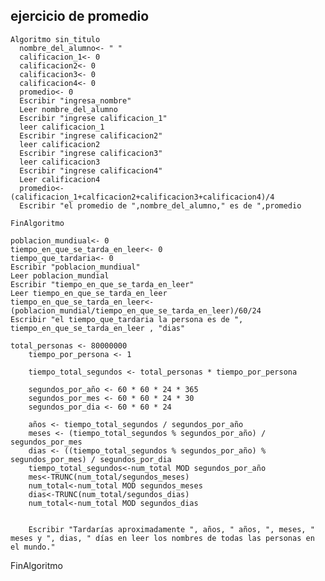 ## ejercicio de promedio

    Algoritmo sin_titulo
      nombre_del_alumno<- " "
      calificacion_1<- 0
      calificacion2<- 0
      calificacion3<- 0
      calificacion4<- 0
      promedio<- 0
      Escribir "ingresa_nombre"
      Leer nombre_del_alumno
      Escribir "ingrese calificacion_1"
      leer calificacion_1
      Escribir "ingrese calificacion2"
      leer calificacion2
      Escribir "ingrese calificacion3"
      leer calificacion3
      Escribir "ingrese calificacion4"
      Leer calificacion4
      promedio<-(calificacion_1+calficacion2+calificacion3+calificacion4)/4
      Escribir "el promedio de ",nombre_del_alumno," es de ",promedio

    FinAlgoritmo
    
    poblacion_mundiual<- 0
	tiempo_en_que_se_tarda_en_leer<- 0
	tiempo_que_tardaria<- 0
	Escribir "poblacion_mundiual"
	Leer poblacion_mundial
	Escribir "tiempo_en_que_se_tarda_en_leer"
	Leer tiempo_en_que_se_tarda_en_leer
	tiempo_en_que_se_tarda_en_leer<-(poblacion_mundial/tiempo_en_que_se_tarda_en_leer)/60/24
	Escribir "el tiempo_que_tardaria la persona es de ", tiempo_en_que_se_tarda_en_leer , "dias"
	
	total_personas <- 80000000
		tiempo_por_persona <- 1
		
		tiempo_total_segundos <- total_personas * tiempo_por_persona
		
		segundos_por_año <- 60 * 60 * 24 * 365
		segundos_por_mes <- 60 * 60 * 24 * 30
		segundos_por_dia <- 60 * 60 * 24
		
		años <- tiempo_total_segundos / segundos_por_año
		meses <- (tiempo_total_segundos % segundos_por_año) / segundos_por_mes
		dias <- ((tiempo_total_segundos % segundos_por_año) % segundos_por_mes) / segundos_por_dia
		tiempo_total_segundos<-num_total MOD segundos_por_año
		mes<-TRUNC(num_total/segundos_meses)
		num_total<-num_total MOD segundos_meses
		dias<-TRUNC(num_total/segundos_dias)
		num_total<-num_total MOD segundos_dias

		
		Escribir "Tardarías aproximadamente ", años, " años, ", meses, " meses y ", dias, " días en leer los nombres de todas las personas en el mundo."
		

FinAlgoritmo
